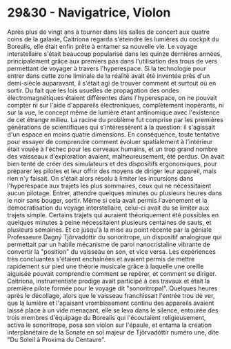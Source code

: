 # 29&30 - Navigatrice, Violon

Après plus de vingt ans à tourner dans les salles de concert aux quatre coins
de la galaxie, Caitríona regarda s'éteindre les lumières du cockpit du
Borealis, elle était enfin prête à entamer sa nouvelle vie. Le voyage
interstellaire s'était beaucoup popularisé dans les quinze dernières années,
principalement grâce aux premiers pas dans l'utilisation des trous de vers
permettant de voyager à travers l'hyperespace. Si la technologie pour entrer
dans cette zone liminale de la réalité avait été inventée près d'un demi-siècle
auparavant, il s'était agi de trouver comment et surtout où en sortir. Du fait
que les lois usuelles de propagation des ondes électromagnétiques étaient
différentes dans l'hyperespace, on ne pouvait compter ni sur l'aide d'appareils
électroniques, complètement inopérants, ni sur la vue, le concept même de
lumière étant antinomique avec l'existence de cet étrange milieu. La racine du
problème fut comprise par les premières générations de scientifiques qui
s'intéressèrent à la question: il s'agissait d'un espace en moins quatre
dimensions. En conséquence, toute tentative pour essayer de comprendre comment
évoluer spatialement à l'intérieur était vouée à l'échec pour les cerveaux
humains, et un trop grand nombre des vaisseaux d'exploration avaient,
malheureusement, été perdus. On avait bien tenté de créer des simulateurs et
des dispositifs ergonomiques, pour préparer les pilotes et leur offrir des
moyens de diriger leur appareil, mais rien n'y faisait. On s'était alors résolu
à limiter les incursions dans l'hyperespace aux trajets les plus sommaires,
ceux qui ne nécessitaient aucun pilotage. Entrer, attendre quelques minutes ou
plusieurs heures dans le noir sans bouger, sortir. Même si cela avait permis
l'avènement et la démocratisation du voyage interstellaire, celui-ci avait du
se limiter aux trajets simple. Certains trajets qui auraient théoriquement été
possibles en quelques minutes à peine nécessitaient plusieurs centaines de
sauts, et plusieurs semaines. Et ce jusqu'à la mise au point récente par la
géniale Professeure Dagný Tjörvadóttir du sonoritrope, un dispositif analogique
qui permettait par un habile mécanisme de paroi nanocristaline vibrante de
convertir la "position" du vaisseau en son, et vice versa. Les expériences très
concluantes s'étaient enchaînées et avaient permis de mettre rapidement sur
pied une théorie musicale grâce à laquelle une oreille aiguisée pouvait
comprendre comment se repérer, et comment se diriger. Caitríona, instrumentiste
prodige avait participé à ces travaux et était la première pilote formée pour
le voyage dit "sonoritropal". Quelques heures après le décollage, alors que le
vaisseau franchissait l'entrée trou de ver, que la lumière et l'apaisant
vrombissement continu des appareils avaient laissé place à un vide menaçant,
elle se leva dans le silence, entourée des trois membres d'équipage du Borealis
qui l'écoutaient religieusement, activa le sonoritrope, posa son violon sur
l'épaule, et entama la création interplanétaire de la Sonate en sol majeur de
Tjörvadóttir numéro une, dite "Du Soleil à Proxima du Centaure".
